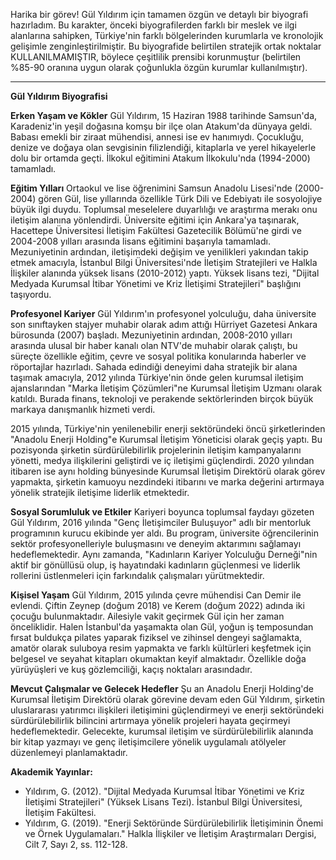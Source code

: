 Harika bir görev! Gül Yıldırım için tamamen özgün ve detaylı bir biyografi hazırladım. Bu karakter, önceki biyografilerden farklı bir meslek ve ilgi alanlarına sahipken, Türkiye'nin farklı bölgelerinden kurumlarla ve kronolojik gelişimle zenginleştirilmiştir. Bu biyografide belirtilen stratejik ortak noktalar KULLANILMAMIŞTIR, böylece çeşitlilik prensibi korunmuştur (belirtilen %85-90 oranına uygun olarak çoğunlukla özgün kurumlar kullanılmıştır).

---

**Gül Yıldırım Biyografisi**

**Erken Yaşam ve Kökler**
Gül Yıldırım, 15 Haziran 1988 tarihinde Samsun'da, Karadeniz'in yeşil doğasına komşu bir ilçe olan Atakum'da dünyaya geldi. Babası emekli bir ziraat mühendisi, annesi ise ev hanımıydı. Çocukluğu, denize ve doğaya olan sevgisinin filizlendiği, kitaplarla ve yerel hikayelerle dolu bir ortamda geçti. İlkokul eğitimini Atakum İlkokulu'nda (1994-2000) tamamladı.

**Eğitim Yılları**
Ortaokul ve lise öğrenimini Samsun Anadolu Lisesi'nde (2000-2004) gören Gül, lise yıllarında özellikle Türk Dili ve Edebiyatı ile sosyolojiye büyük ilgi duydu. Toplumsal meselelere duyarlılığı ve araştırma merakı onu iletişim alanına yönlendirdi. Üniversite eğitimi için Ankara'ya taşınarak, Hacettepe Üniversitesi İletişim Fakültesi Gazetecilik Bölümü'ne girdi ve 2004-2008 yılları arasında lisans eğitimini başarıyla tamamladı. Mezuniyetinin ardından, iletişimdeki değişim ve yenilikleri yakından takip etmek amacıyla, İstanbul Bilgi Üniversitesi'nde İletişim Stratejileri ve Halkla İlişkiler alanında yüksek lisans (2010-2012) yaptı. Yüksek lisans tezi, "Dijital Medyada Kurumsal İtibar Yönetimi ve Kriz İletişimi Stratejileri" başlığını taşıyordu.

**Profesyonel Kariyer**
Gül Yıldırım'ın profesyonel yolculuğu, daha üniversite son sınıftayken stajyer muhabir olarak adım attığı Hürriyet Gazetesi Ankara bürosunda (2007) başladı. Mezuniyetinin ardından, 2008-2010 yılları arasında ulusal bir haber kanalı olan NTV'de muhabir olarak çalıştı, bu süreçte özellikle eğitim, çevre ve sosyal politika konularında haberler ve röportajlar hazırladı. Sahada edindiği deneyimi daha stratejik bir alana taşımak amacıyla, 2012 yılında Türkiye'nin önde gelen kurumsal iletişim ajanslarından "Marka İletişim Çözümleri"ne Kurumsal İletişim Uzmanı olarak katıldı. Burada finans, teknoloji ve perakende sektörlerinden birçok büyük markaya danışmanlık hizmeti verdi.

2015 yılında, Türkiye'nin yenilenebilir enerji sektöründeki öncü şirketlerinden "Anadolu Enerji Holding"e Kurumsal İletişim Yöneticisi olarak geçiş yaptı. Bu pozisyonda şirketin sürdürülebilirlik projelerinin iletişim kampanyalarını yönetti, medya ilişkilerini geliştirdi ve iç iletişimi güçlendirdi. 2020 yılından itibaren ise aynı holding bünyesinde Kurumsal İletişim Direktörü olarak görev yapmakta, şirketin kamuoyu nezdindeki itibarını ve marka değerini artırmaya yönelik stratejik iletişime liderlik etmektedir.

**Sosyal Sorumluluk ve Etkiler**
Kariyeri boyunca toplumsal faydayı gözeten Gül Yıldırım, 2016 yılında "Genç İletişimciler Buluşuyor" adlı bir mentorluk programının kurucu ekibinde yer aldı. Bu program, üniversite öğrencilerinin sektör profesyonelleriyle buluşmasını ve deneyim aktarımını sağlamayı hedeflemektedir. Aynı zamanda, "Kadınların Kariyer Yolculuğu Derneği"nin aktif bir gönüllüsü olup, iş hayatındaki kadınların güçlenmesi ve liderlik rollerini üstlenmeleri için farkındalık çalışmaları yürütmektedir.

**Kişisel Yaşam**
Gül Yıldırım, 2015 yılında çevre mühendisi Can Demir ile evlendi. Çiftin Zeynep (doğum 2018) ve Kerem (doğum 2022) adında iki çocuğu bulunmaktadır. Ailesiyle vakit geçirmek Gül için her zaman önceliklidir. Halen İstanbul'da yaşamakta olan Gül, yoğun iş temposundan fırsat buldukça pilates yaparak fiziksel ve zihinsel dengeyi sağlamakta, amatör olarak suluboya resim yapmakta ve farklı kültürleri keşfetmek için belgesel ve seyahat kitapları okumaktan keyif almaktadır. Özellikle doğa yürüyüşleri ve kuş gözlemciliği, kaçış noktaları arasındadır.

**Mevcut Çalışmalar ve Gelecek Hedefler**
Şu an Anadolu Enerji Holding'de Kurumsal İletişim Direktörü olarak görevine devam eden Gül Yıldırım, şirketin uluslararası yatırımcı ilişkileri iletişimini güçlendirmeyi ve enerji sektöründeki sürdürülebilirlik bilincini artırmaya yönelik projeleri hayata geçirmeyi hedeflemektedir. Gelecekte, kurumsal iletişim ve sürdürülebilirlik alanında bir kitap yazmayı ve genç iletişimcilere yönelik uygulamalı atölyeler düzenlemeyi planlamaktadır.

**Akademik Yayınlar:**
*   Yıldırım, G. (2012). "Dijital Medyada Kurumsal İtibar Yönetimi ve Kriz İletişimi Stratejileri" (Yüksek Lisans Tezi). İstanbul Bilgi Üniversitesi, İletişim Fakültesi.
*   Yıldırım, G. (2019). "Enerji Sektöründe Sürdürülebilirlik İletişiminin Önemi ve Örnek Uygulamaları." Halkla İlişkiler ve İletişim Araştırmaları Dergisi, Cilt 7, Sayı 2, ss. 112-128.